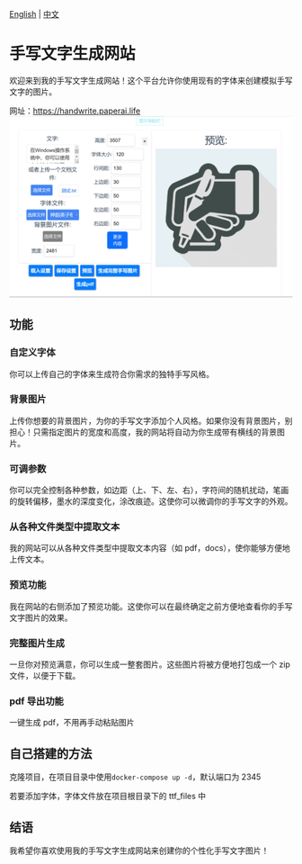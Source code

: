 [English](README_en.md) | [中文](README.md)

# 手写文字生成网站

欢迎来到我的手写文字生成网站！这个平台允许你使用现有的字体来创建模拟手写文字的图片。

网址：https://handwrite.paperai.life
![Alt text](image.png)

## 功能

### 自定义字体

你可以上传自己的字体来生成符合你需求的独特手写风格。

### 背景图片

上传你想要的背景图片，为你的手写文字添加个人风格。如果你没有背景图片，别担心！只需指定图片的宽度和高度，我的网站将自动为你生成带有横线的背景图片。

### 可调参数

你可以完全控制各种参数，如边距（上、下、左、右），字符间的随机扰动，笔画的旋转偏移，墨水的深度变化，涂改痕迹。这使你可以微调你的手写文字的外观。

### 从各种文件类型中提取文本

我的网站可以从各种文件类型中提取文本内容（如 pdf，docs），使你能够方便地上传文本。

### 预览功能

我在网站的右侧添加了预览功能。这使你可以在最终确定之前方便地查看你的手写文字图片的效果。

### 完整图片生成

一旦你对预览满意，你可以生成一整套图片。这些图片将被方便地打包成一个 zip 文件，以便于下载。

### pdf 导出功能

一键生成 pdf，不用再手动粘贴图片

## 自己搭建的方法

克隆项目，在项目目录中使用`docker-compose up -d`，默认端口为 2345

若要添加字体，字体文件放在项目根目录下的 ttf_files 中

## 结语

我希望你喜欢使用我的手写文字生成网站来创建你的个性化手写文字图片！
